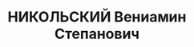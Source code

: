 ---
title: НИКОЛЬСКИЙ Вениамин Степанович
description: "Род. в 1893, Владимирская обл., г. Гусь-Хрустальный. Бийский РК ВКП(б)\
  \ Западносибирского края, Зав. отделом (культпромом) \n  Арестован 26.11.1936. Обв.\
  \ по ст. 58-7, 58-8, 58-11. Приговор: ВК ВС СССР, 29.12.1937 – ВМН. Расстрелян 30.12.1937.\
  \ \n  Реабилитирован ВК ВС СССР 14.01.1958"
---